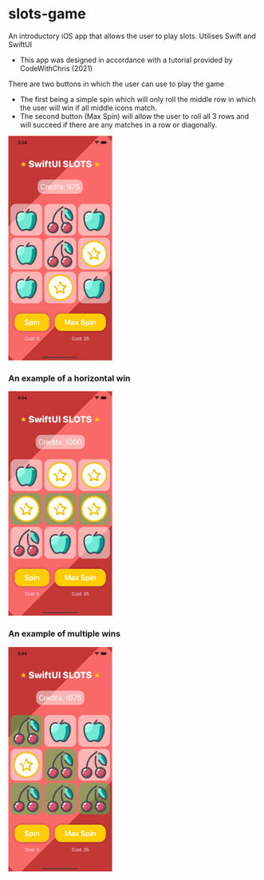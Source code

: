 # slots-game
An introductory iOS app that allows the user to play slots. Utilises Swift and SwiftUI

* This app was designed in accordance with a tutorial provided by CodeWithChris (2021)

There are two buttons in which the user can use to play the game
* The first being a simple spin which will only roll the middle row in which the user will win if all middle icons match.
* The second button (Max Spin) will allow the user to roll all 3 rows and will succeed if there are any matches in a row or diagonally.

<img src="images/defaultpage.png" height="450">

### An example of a horizontal win
<img src="images/horizontalwin.png" height="450">

### An example of multiple wins
<img src="images/multiplewin.png" height="450">
